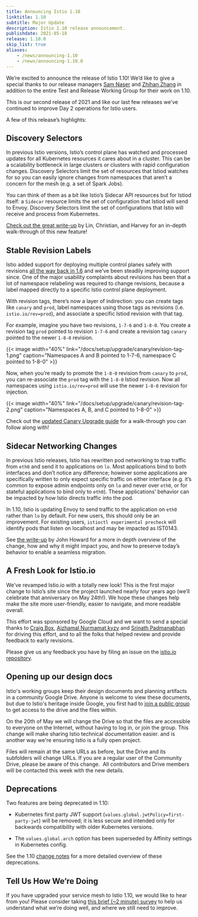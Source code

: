 ```yaml
---
title: Announcing Istio 1.10
linktitle: 1.10
subtitle: Major Update
description: Istio 1.10 release announcement.
publishdate: 2021-05-18
release: 1.10.0
skip_list: true
aliases:
    - /news/announcing-1.10
    - /news/announcing-1.10.0
---
```


We’re excited to announce the release of Istio 1.10! We’d like to give a special thanks to our release managers [Sam Naser](https://github.com/Monkeyanator) and [Zhihan Zhang](https://github.com/ZhiHanZ) in addition to the entire Test and Release Working Group for their work on 1.10.

This is our second release of 2021 and like our last few releases we’ve continued to improve Day 2 operations for Istio users.

A few of this release’s highlights:

## Discovery Selectors

In previous Istio versions, Istio’s control plane has watched and processed updates for all Kubernetes resources it cares about in a cluster. This can be a scalability bottleneck in large clusters or clusters with rapid configuration changes. Discovery Selectors limit the set of resources that Istiod watches for so you can easily ignore changes from namespaces that aren’t a concern for the mesh (e.g. a set of Spark Jobs).

You can think of them as a bit like Istio’s Sidecar API resources but for Istiod itself: a `Sidecar` resource limits the set of configuration that Istiod will send to Envoy. Discovery Selectors limit the set of configurations that Istio will receive and process from Kubernetes.

[Check out the great write-up](/blog/2021/discovery-selectors/) by Lin, Christian, and Harvey for an in-depth walk-through of this new feature!

## Stable Revision Labels

Istio added support for deploying multiple control planes safely with revisions [all the way back in 1.6](/blog/2020/multiple-control-planes/) and we’ve been steadily improving support since. One of the major usability complaints about revisions has been that a lot of namespace relabeling was required to change revisions, because a label mapped directly to a specific Istio control plane deployment.

With revision tags, there’s now a layer of indirection: you can create tags like `canary` and `prod`, label namespaces using those tags as revisions (i.e. `istio.io/rev=prod`), and associate a specific Istiod revision with that tag.

For example, imagine you have two revisions, `1-7-6` and `1-8-0`. You create a revision tag `prod` pointed to revision `1-7-6` and create a revision tag `canary` pointed to the newer `1-8-0` revision.

{{< image width="40%"
    link="/docs/setup/upgrade/canary/revision-tag-1.png"
    caption="Namespaces A and B pointed to 1-7-6, namespace C pointed to 1-8-0"
    >}}

Now, when you’re ready to promote the `1-8-0` revision from `canary` to `prod`, you can re-associate the `prod` tag with the `1-8-0` Istiod revision. Now all namespaces using `istio.io/rev=prod` will use the newer `1-8-0` revision for injection.

{{< image width="40%"
    link="/docs/setup/upgrade/canary/revision-tag-2.png"
    caption="Namespaces A, B, and C pointed to 1-8-0"
    >}}

Check out the [updated Canary Upgrade guide](/docs/setup/upgrade/canary/#stable-revision-labels-experimental) for a walk-through you can follow along with!

## Sidecar Networking Changes

In previous Istio releases, Istio has rewritten pod networking to trap traffic from `eth0` and send it to applications on `lo`. Most applications bind to both interfaces and don’t notice any difference; however some applications are specifically written to only expect specific traffic on either interface (e.g. it’s common to expose admin endpoints only on `lo` and never over `eth0`, or for stateful applications to bind only to `eth0`). These applications’ behavior can be impacted by how Istio directs traffic into the pod.

In 1.10, Istio is updating Envoy to send traffic to the application on `eth0` rather than `lo` by default. For new users, this should only be an improvement. For existing users, `istioctl experimental precheck` will identify pods that listen on localhost and may be impacted as IST0143.

See [the write-up](/blog/2021/upcoming-networking-changes/) by John Howard for a more in depth overview of the change, how and why it might impact you, and how to preserve today’s behavior to enable a seamless migration.

## A Fresh Look for Istio.io

We’ve revamped Istio.io with a totally new look! This is the first major change to Istio’s site since the project launched nearly four years ago (we’ll celebrate that anniversary on May 24th!). We hope these changes help make the site more user-friendly, easier to navigate, and more readable overall.

This effort was sponsored by Google Cloud and we want to send a special thanks to [Craig Box](https://twitter.com/craigbox), [Aizhamal Nurmamat kyzy](https://twitter.com/iamaijamal) and [Srinath Padmanabhan](https://twitter.com/srithreepo) for driving this effort, and to all the folks that helped review and provide feedback to early revisions.

Please give us any feedback you have by filing an issue on the [istio.io repository](https://github.com/istio/istio.io).

## Opening up our design docs

Istio's working groups keep their design documents and planning artifacts in a community Google Drive. Anyone is welcome to view these documents, but due to Istio's heritage inside Google, you first had to [join a public group](https://groups.google.com/g/istio-team-drive-access) to get access to the drive and the files within.

On the 20th of May we will change the Drive so that the files are accessible to everyone on the Internet, without having to log in, or join the group. This change will make sharing Istio technical documentation easier. and is another way we're ensuring Istio is a fully open project.

Files will remain at the same URLs as before, but the Drive and its subfolders will change URLs. If you are a regular user of the Community Drive, please be aware of this change.  All contributors and Drive members will be contacted this week with the new details.

## Deprecations

Two features are being deprecated in 1.10:

* Kubernetes first party JWT support (`values.global.jwtPolicy=first-party-jwt`) will be removed; it is less secure and intended only for backwards compatibility with older Kubernetes versions.

* The `values.global.arch` option has been superseded by Affinity settings in Kubernetes config.

See the 1.10 [change notes](/news/releases/1.10.x/announcing-1.10/change-notes/) for a more detailed overview of these deprecations.

## Tell Us How We’re Doing

If you have upgraded your service mesh to Istio 1.10, we would like to hear from you!  Please consider taking [this brief (~2 minute) survey](https://docs.google.com/forms/d/e/1FAIpQLSfzonL4euvGgUM7kyXjsucP4UV8mH9M2snKVFQnT-L7eIXp_g/viewform?resourcekey=0-pWz7V0MsuFrdfJ_-NTQwXQ) to help us understand what we’re doing well, and where we still need to improve.
